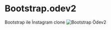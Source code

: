 # Bootstrap.odev2
Bootstrap ile İnstagram clone
![Bootstrap Ödev2](https://user-images.githubusercontent.com/104725944/181860015-bfe263f7-5092-4021-a4fe-8a37ce25f555.PNG)
